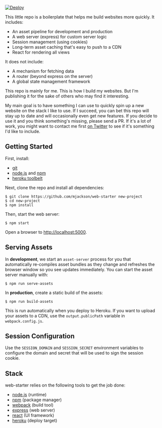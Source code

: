 [![Deploy](https://www.herokucdn.com/deploy/button.svg)](https://heroku.com/deploy)

This little repo is a boilerplate that helps me build websites more quickly. It includes:

- An asset pipeline for development and production
- A web server (express) for custom server logic
- Session management (using cookies)
- Long-term asset caching that's easy to push to a CDN
- React for rendering all views

It does not include:

- A mechanism for fetching data
- A router (beyond express on the server)
- A global state management framework

This repo is mainly for me. This is how I build my websites. But I'm publishing it for the sake of others who may find it interesting.

My main goal is to have something I can use to quickly spin up a new website on the stack I like to use. If I succeed, you can bet this repo will stay up to date and will occasionally even get new features. If you decide to use it and you think something's missing, please send a PR. If it's a lot of work, you might want to contact me first [on Twitter](https://twitter.com/mjackson) to see if it's something I'd like to include.

## Getting Started

First, install:

- [git](https://git-scm.com/)
- [node.js](https://nodejs.org/) and [npm](https://www.npmjs.com/)
- [heroku toolbelt](https://toolbelt.heroku.com/)

Next, clone the repo and install all dependencies:

    $ git clone https://github.com/mjackson/web-starter new-project
    $ cd new-project
    $ npm install

Then, start the web server:

    $ npm start

Open a browser to [http://localhost:5000](http://localhost:5000).

## Serving Assets

In **development**, we start an `asset-server` process for you that automatically re-compiles asset bundles as they change and refreshes the browser window so you see updates immediately. You can start the asset server manually with:

    $ npm run serve-assets

In **production**, create a static build of the assets:

    $ npm run build-assets

This is run automatically when you deploy to Heroku. If you want to upload your assets to a CDN, use the `output.publicPath` variable in `webpack.config.js`.

## Session Configuration

Use the `SESSION_DOMAIN` and `SESSION_SECRET` environment variables to configure the domain and secret that will be used to sign the session cookie.

## Stack

web-starter relies on the following tools to get the job done:

- [node.js](https://nodejs.org/) (runtime)
- [npm](https://www.npmjs.com/) (package manager)
- [webpack](https://webpack.github.io/) (build tool)
- [express](http://expressjs.com/) (web server)
- [react](https://facebook.github.io/react/) (UI framework)
- [heroku](https://heroku.com/) (deploy target)

